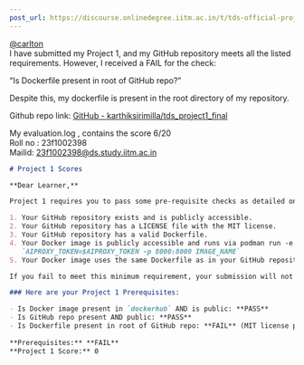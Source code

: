 ```yaml
---
post_url: https://discourse.onlinedegree.iitm.ac.in/t/tds-official-project1-discrepencies/171141/146
---
```

[@carlton](/u/carlton)  
I have submitted my Project 1, and my GitHub repository meets all the listed requirements. However, I received a FAIL for the check:

“Is Dockerfile present in root of GitHub repo?”

Despite this, my dockerfile is present in the root directory of my repository.

Github repo link: [GitHub - karthiksirimilla/tds\_project1\_final](https://github.com/karthiksirimilla/tds_project1_final)

My evaluation.log , contains the score 6/20  
Roll no : 23f1002398  
Mailid: 23f1002398@ds.study.iitm.ac.in  

```markdown
# Project 1 Scores

**Dear Learner,**

Project 1 requires you to pass some pre-requisite checks as detailed on the TDS Project 1 Evaluation page:

1. Your GitHub repository exists and is publicly accessible.
2. Your GitHub repository has a LICENSE file with the MIT license.
3. Your GitHub repository has a valid Dockerfile.
4. Your Docker image is publicly accessible and runs via podman run -e 
   `AIPROXY_TOKEN=$AIPROXY_TOKEN -p 8000:8000 IMAGE_NAME`
5. Your Docker image uses the same Dockerfile as in your GitHub repository.

If you fail to meet this minimum requirement, your submission will not get evaluated.

### Here are your Project 1 Prerequisites:

- Is Docker image present in `dockerhub` AND is public: **PASS**
- Is GitHub repo present AND public: **PASS**
- Is Dockerfile present in root of GitHub repo: **FAIL** (MIT license present at root of GitHub repo)
  
**Prerequisites:** **FAIL**  
**Project 1 Score:** 0
```